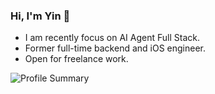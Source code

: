 ### Hi, I'm Yin 👋

- I am recently focus on AI Agent Full Stack.
- Former full-time backend and iOS engineer.
- Open for freelance work. 

<img align="center" src="https://github-profile-summary-cards.vercel.app/api/cards/profile-details?username=yintokey&theme=github" alt="Profile Summary"/>
